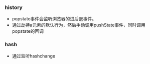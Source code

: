 ### history
 + popstate事件会监听浏览器的进后退事件。
 + 通过劫持a元素的默认行为，然后手动调用pushState事件，同时调用popstate的回调
### hash
 + 通过监听hashchange
